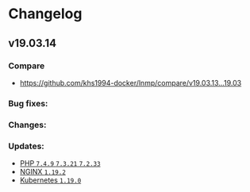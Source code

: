 # Changelog

## v19.03.14

### Compare

* https://github.com/khs1994-docker/lnmp/compare/v19.03.13...19.03

### Bug fixes:

### Changes:

### Updates:

* [PHP `7.4.9` `7.3.21` `7.2.33`](https://www.php.net/ChangeLog-7.php#7.4.9)
* [NGINX `1.19.2`](https://nginx.org/en/CHANGES)
* [Kubernetes `1.19.0`](https://github.com/kubernetes/kubernetes/releases/tag/v1.19.0)
